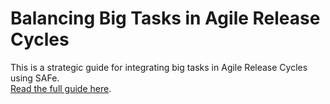 # Balancing Big Tasks in Agile Release Cycles  
This is a strategic guide for integrating big tasks in Agile Release Cycles using SAFe.  
[Read the full guide here](balancing_big_tasks.md).
